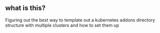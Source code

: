 what is this?
--------

Figuring out the best way to template out a kubernetes addons directory
structure with multiple clusters and how to set them up
